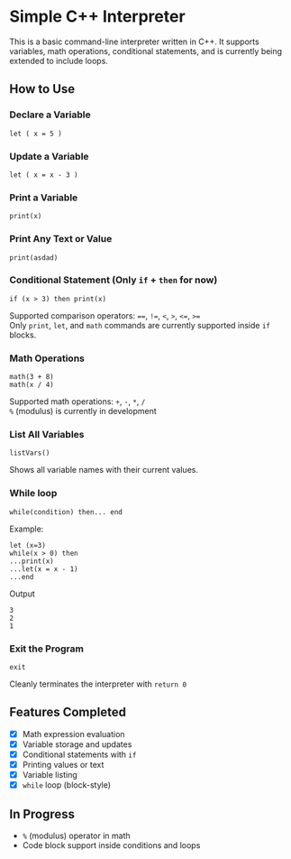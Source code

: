 # Simple C++ Interpreter

This is a basic command-line interpreter written in C++. It supports variables, math operations, conditional statements, and is currently being extended to include loops.

## How to Use

### Declare a Variable
```
let ( x = 5 )
```

### Update a Variable
```
let ( x = x - 3 )
```

### Print a Variable
```
print(x)
```

### Print Any Text or Value
```
print(asdad)
```

### Conditional Statement (Only `if` + `then` for now)
```
if (x > 3) then print(x)
```

Supported comparison operators: `==`, `!=`, `<`, `>`, `<=`, `>=`  
Only `print`, `let`, and `math` commands are currently supported inside `if` blocks.

### Math Operations
```
math(3 + 8)
math(x / 4)
```

Supported math operations: `+`, `-`, `*`, `/`  
`%` (modulus) is currently in development

### List All Variables
```
listVars()
```

Shows all variable names with their current values.

### While loop
```
while(condition) then... end
```
Example:
```
let (x=3)
while(x > 0) then
...print(x)
...let(x = x - 1)
...end
```
Output
```
3
2
1
```





### Exit the Program
```
exit
```

Cleanly terminates the interpreter with `return 0`

## Features Completed

- [x] Math expression evaluation
- [x] Variable storage and updates
- [x] Conditional statements with `if`
- [x] Printing values or text
- [x] Variable listing
- [x] `while` loop (block-style)

## In Progress

- `%` (modulus) operator in math
- Code block support inside conditions and loops
